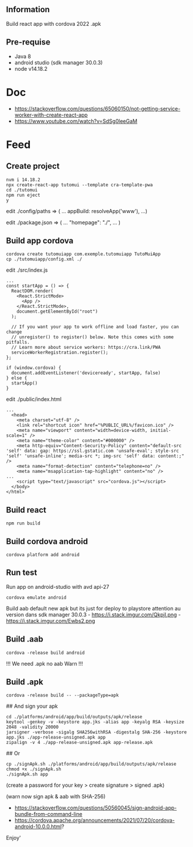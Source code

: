 ## Information

Build react app with cordova 2022 .apk

## Pre-requise
  - Java 8
  - android studio (sdk manager 30.0.3)
  - node v14.18.2
  
# Doc
  - https://stackoverflow.com/questions/65060150/not-getting-service-worker-with-create-react-app
  - https://www.youtube.com/watch?v=SdSg0leeGaM

# Feed

## Create project
```
nvm i 14.18.2
npx create-react-app tutomui --template cra-template-pwa
cd ./tutomui
npm run eject
y
```

edit ./config/paths => ( ... appBuild: resolveApp('www'), ...)

edit ./package.json => ( ... "homepage": "./", ... )

## Build app cordova
```
cordova create tutomuiapp com.exemple.tutomuiapp TutoMuiApp
cp ./tutomuiapp/config.xml ./
```

edit ./src/index.js
```
...
const startApp = () => {
  ReactDOM.render(
    <React.StrictMode>
      <App />
    </React.StrictMode>,
    document.getElementById("root")
  );

  // If you want your app to work offline and load faster, you can change
  // unregister() to register() below. Note this comes with some pitfalls.
  // Learn more about service workers: https://cra.link/PWA
  serviceWorkerRegistration.register();
};

if (window.cordova) {
  document.addEventListener('deviceready', startApp, false)
} else {
  startApp()
}
```

edit ./public/index.html
```
...
  <head>
    <meta charset="utf-8" />
    <link rel="shortcut icon" href="%PUBLIC_URL%/favicon.ico" />
    <meta name="viewport" content="width=device-width, initial-scale=1" />
    <meta name="theme-color" content="#000000" />
    <meta http-equiv="Content-Security-Policy" content="default-src 'self' data: gap: https://ssl.gstatic.com 'unsafe-eval'; style-src 'self' 'unsafe-inline'; media-src *; img-src 'self' data: content:;" />
    <meta name="format-detection" content="telephone=no" />
    <meta name="msapplication-tap-highlight" content="no" />
...
    <script type="text/javascript" src="cordova.js"></script>
  </body>
</html>
```

## Build react
```
npm run build
```

## Build cordova android
```
cordova platform add android
```
## Run test
Run app on android-studio with avd api-27
```
cordova emulate android
```

Build aab default new apk but its just for deploy to playstore
    attention au version dans sdk manager 30.0.3
    - https://i.stack.imgur.com/QkpjI.png
    - https://i.stack.imgur.com/Ewbs2.png


## Build .aab
```
cordova -release build android
```
!!! We need .apk no aab Warn !!!

## Build .apk
```
cordova -release build -- --packageType=apk
```

## And sign your apk
```
cd ./platforms/android/app/build/outputs/apk/release
keytool -genkey -v -keystore app.jks -alias app -keyalg RSA -keysize 2048 -validity 20000
jarsigner -verbose -sigalg SHA256withRSA -digestalg SHA-256 -keystore app.jks ./app-release-unsigned.apk app
zipalign -v 4 ./app-release-unsigned.apk app-release.apk
```
## Or 
```
cp ./signApk.sh ./platforms/android/app/build/outputs/apk/release
chmod +x ./signApk.sh
./signApk.sh app
```
(create a password for your key > create signature > signed .apk)

(warn now sign apk & aab with SHA-256)
  - https://stackoverflow.com/questions/50560045/sign-android-app-bundle-from-command-line
  - https://cordova.apache.org/announcements/2021/07/20/cordova-android-10.0.0.html?

Enjoy'